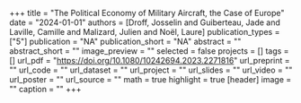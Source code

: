 +++
title = "The Political Economy of Military Aircraft, the Case of Europe"
date = "2024-01-01"
authors = [Droff, Josselin and Guiberteau, Jade and Laville, Camille and Malizard, Julien and Noël, Laure]
publication_types = ["5"]
publication = "NA"
publication_short = "NA"
abstract = ""
abstract_short = ""
image_preview = ""
selected = false
projects = []
tags = []
url_pdf = "https://doi.org/10.1080/10242694.2023.2271816"
url_preprint = ""
url_code = ""
url_dataset = ""
url_project = ""
url_slides = ""
url_video = ""
url_poster = ""
url_source = ""
math = true
highlight = true
[header]
image = ""
caption = ""
+++
